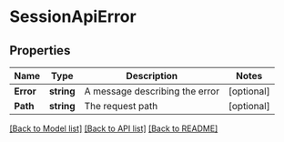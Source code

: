 # SessionApiError

## Properties
Name | Type | Description | Notes
------------ | ------------- | ------------- | -------------
**Error** | **string** | A message describing the error | [optional] 
**Path** | **string** | The request path | [optional] 

[[Back to Model list]](../README.md#documentation-for-models) [[Back to API list]](../README.md#documentation-for-api-endpoints) [[Back to README]](../README.md)


